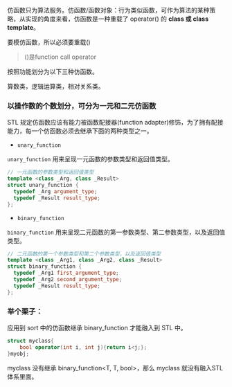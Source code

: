 仿函数只为算法服务。仿函数/函数对象：行为类似函数，可作为算法的某种策略，从实现的角度来看，仿函数是一种重载了 operator() 的 **class 或 class template**。

要模仿函数，所以必须要重载()

> ()是function call operator

按照功能划分为以下三种仿函数。

算数类，逻辑运算类，相对关系类。



### 以操作数的个数划分，可分为一元和二元仿函数

STL 规定仿函数应该有能力被函数配接器(function adapter)修饰，为了拥有配接能力，每一个仿函数必须去继承下面的两种类型之一。

* `unary_function`

`unary_function` 用来呈现一元函数的参数类型和返回值类型。

```cpp
// 一元函数的参数类型和返回值类型
template <class _Arg, class _Result>
struct unary_function {
  typedef _Arg argument_type;
  typedef _Result result_type;
}; 
```

* `binary_function`

`binary_function` 用来呈现二元函数的第一参数类型、第二参数类型，以及返回值类型。

```cpp
// 二元函数的第一个参数类型和第二个参数类型，以及返回值类型
template <class _Arg1, class _Arg2, class _Result>
struct binary_function {
  typedef _Arg1 first_argument_type;
  typedef _Arg2 second_argument_type;
  typedef _Result result_type;
};
```

### 

### 举个栗子：

应用到 sort 中的仿函数继承 binary_function 才能融入到  STL 中。

```cpp
struct myclass{
	bool operator(int i, int j){return i<j;};
}myobj;
```

myclass 没有继承 binary_function<T, T, bool>，那么 myclass 就没有融入STL体系里面。
